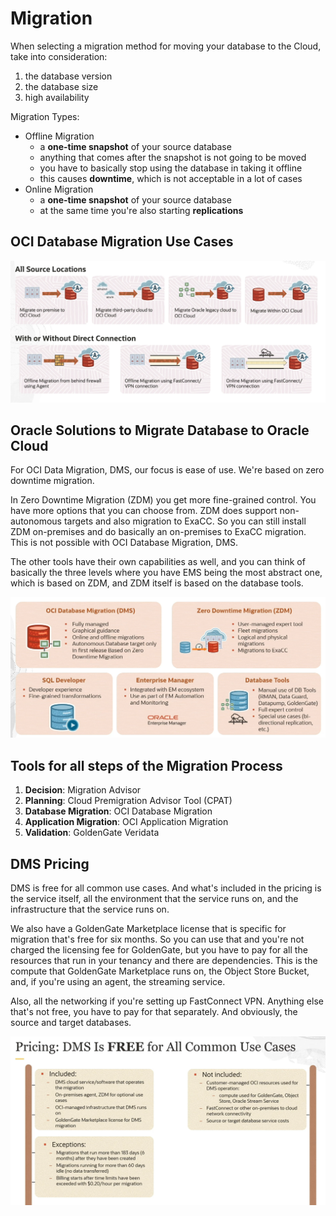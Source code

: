 # Migration

When selecting a migration method for moving your database to the Cloud, take into consideration:

1. the database version
2. the database size
3. high availability

Migration Types:
- Offline Migration
    - a **one-time snapshot** of your source database
    - anything that comes after the snapshot is not going to be moved
    - you have to basically stop using the database in taking it offline
    - this causes **downtime**, which is not acceptable in a lot of cases
- Online Migration
    - a **one-time snapshot** of your source database
    - at the same time you're also starting **replications**

## OCI Database Migration Use Cases

![Database Migration Use Cases](../images/migration_use_cases.png)

## Oracle Solutions to Migrate Database to Oracle Cloud

For OCI Data Migration, DMS, our focus is ease of use. We're based on zero downtime migration. 

In Zero Downtime Migration (ZDM) you get more fine-grained control. You have more options that you can choose from. ZDM does support non-autonomous targets and also migration to ExaCC. So you can still install ZDM on-premises and do basically an on-premises to ExaCC migration. This is not possible with OCI Database Migration, DMS.

The other tools have their own capabilities as well, and you can think of basically the three levels where you have EMS being the most abstract one, which is based on ZDM, and ZDM itself is based on the database tools.

![Database Migration Solutions](../images/migration_solutions.png)

## Tools for all steps of the Migration Process

1. **Decision**: Migration Advisor
2. **Planning**: Cloud Premigration Advisor Tool (CPAT)
3. **Database Migration**: OCI Database Migration
4. **Application Migration**: OCI Application Migration
5. **Validation**: GoldenGate Veridata

## DMS Pricing

DMS is free for all common use cases. And what's included in the pricing is the service itself, all the environment that the service runs on, and the infrastructure that the service runs on.

We also have a GoldenGate Marketplace license that is specific for migration that's free for six months. So you can use that and you're not charged the licensing fee for GoldenGate, but you have to pay for all the resources that run in your tenancy and there are dependencies. This is the compute that GoldenGate Marketplace runs on, the Object Store Bucket, and, if you're using an agent, the streaming service.

Also, all the networking if you're setting up FastConnect VPN. Anything else that's not free, you have to pay for that separately. And obviously, the source and target databases.

![DMS Pricing](../images/dms_pricing.png)

